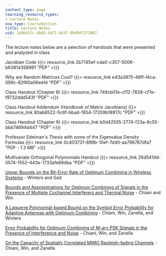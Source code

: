 ```yaml
---
content_type: page
learning_resource_types:
- Lecture Notes
ocw_type: CourseSection
title: Lecture Notes
uid: 1a96d1fc-4b83-5df1-8437-8bd9072f3987
---
```


The lecture notes below are a selection of handouts that were presented and analyzed in class.

Jacobian Code ({{< resource_link 2b7145ef-cda0-c357-5006-b63814358991 "PDF" >}})

Why are Random Matrices Cool? ({{< resource_link e43a3875-46ff-f4ca-099c-82f60a06eefd "PDF" >}})

Class Handout (Chapter 8) ({{< resource_link 749cb01e-cf12-7828-cf7e-f9732ddd543f "PDF" >}})

Class Handout Addendum (Handbook of Matrix Jacobians) ({{< resource_link 80ab6522-5c6f-bbad-1854-17209b18917c "PDF" >}})

Class Handout (Chapter 9) ({{< resource_link b0d42555-2774-f23a-8c55-bbb74694d447 "PDF" >}})

Professor Edelman's Thesis with some of the Eigenvalue Density Formulas ({{< resource_link 0c403731-899b-10ef-7d40-aa796787dfa7 "PDF - 1.3 MB" >}})

Multivariate Orthogonal Polynomials Handout ({{< resource_link 26d541dd-0574-1552-443e-1733afe89dba "PDF" >}})

[Upper Bounds on the Bit-Error Rate of Optimum Combining in Wireless Systems](http://ieeexplore.ieee.org/Xplore/login.jsp?url=http%3A%2F%2Fieeexplore.ieee.org%2Fiel4%2F26%2F15893%2F00737400.pdf%3Farnumber%3D737400&authDecision=-203) - Winters and Salz

[Bounds and Approximations for Optimum Combining of Signals in the Presence of Multiple Cochannel Interferers and Thermal Noise](http://web.mit.edu/18.996/www/OC-Bounds-TC-02-03.pdf) - Chiani and Win

[A Laguerre Polynomial-based Bound on the Symbol Error Probability for Adaptive Antennas with Optimum Combining](https://ieeexplore.ieee.org/document/1259393) - Chiani, Win, Zanella, and Winters

[Error Probability for Optimum Combining of M-ary PSK Signals in the Presence of Interference and Noise](http://ieeexplore.ieee.org/Xplore/login.jsp?url=http%3A%2F%2Fieeexplore.ieee.org%2Fiel5%2F26%2F27921%2F01246005.pdf%3Farnumber%3D1246005&authDecision=-203) - Chiani, Win, and Zanella

[On the Capacity of Spatially Correlated MIMO Rayleigh-fading Channels](https://ieeexplore.ieee.org/document/1237126) - Chiani, Win, and Zanella